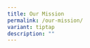 ```yaml
---
title: Our Mission
permalink: /our-mission/
variant: tiptap
description: ""
---
```

<h2></h2>
<p></p>